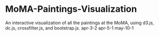 # MoMA-Paintings-Visualization
An interactive visualization of all the paintings at the MoMA, using d3.js, dc.js, crossfilter.js, and bootstrap.js.
apr-3-2
apr-5-1
may-10-1
